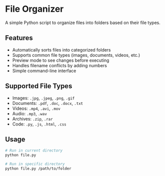 # File Organizer

A simple Python script to organize files into folders based on their file types.

## Features

- Automatically sorts files into categorized folders
- Supports common file types (images, documents, videos, etc.)
- Preview mode to see changes before executing
- Handles filename conflicts by adding numbers
- Simple command-line interface

## Supported File Types

- Images: `.jpg`, `.jpeg`, `.png`, `.gif`
- Documents: `.pdf`, `.doc`, `.docx`, `.txt`
- Videos: `.mp4`, `.avi`, `.mov`
- Audio: `.mp3`, `.wav`
- Archives: `.zip`, `.rar`
- Code: `.py`, `.js`, `.html`, `.css`

## Usage

```bash
# Run in current directory
python file.py

# Run in specific directory
python file.py /path/to/folder

```
